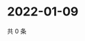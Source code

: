 # 2022-01-09

共 0 条

<!-- BEGIN WEIBO -->
<!-- 最后更新时间 Sun Jan 09 2022 14:11:09 GMT+0800 (China Standard Time) -->

<!-- END WEIBO -->
